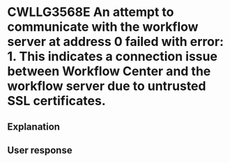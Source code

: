# CWLLG3568E An attempt to communicate with the workflow server at address 0 failed with error: 1. This indicates a connection issue between Workflow Center and the workflow server due to untrusted SSL certificates.

## Explanation

## User response